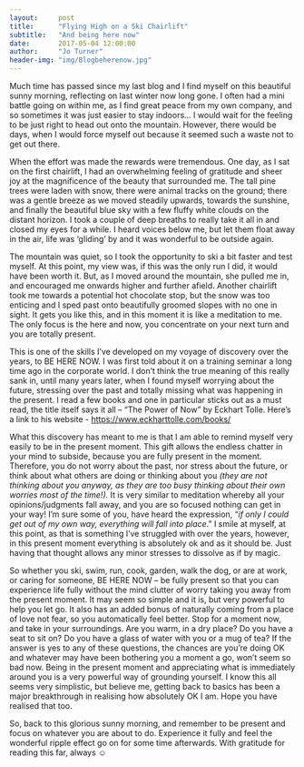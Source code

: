 ```yaml
---
layout:     post
title:      "Flying High on a Ski Chairlift"
subtitle:   "And being here now"
date:       2017-05-04 12:00:00
author:     "Jo Turner"
header-img: "img/Blogbeherenow.jpg"
---
```

Much time has passed since my last blog and I find myself on this beautiful sunny morning, reflecting on last winter now long gone. I often had a mini battle going on within me, as I find great peace from my own company, and so sometimes it was just easier to stay indoors… I would wait for the feeling to be just right to head out onto the mountain. However, there would be days, when I would force myself out because it seemed such a waste not to get out there.  

When the effort was made the rewards were tremendous. One day, as I sat on the first chairlift, I had an overwhelming feeling of gratitude and sheer joy at the magnificence of the beauty that surrounded me. The tall pine trees were laden with snow, there were animal tracks on the ground; there was a gentle breeze as we moved steadily upwards, towards the sunshine, and finally the beautiful blue sky with a few fluffy white clouds on the distant horizon. I took a couple of deep breaths to really take it all in and closed my eyes for a while. I heard voices below me, but let them float away in the air, life was ‘gIiding’ by and it was wonderful to be outside again. 

The mountain was quiet, so I took the opportunity to ski a bit faster and test myself. At this point, my view was, if this was the only run I did, it would have been worth it. But, as I moved around the mountain, she pulled me in, and encouraged me onwards higher and further afield. Another chairlift took me towards a potential hot chocolate stop, but the snow was too enticing and I sped past onto beautifully groomed slopes with no one in sight. It gets you like this, and in this moment it is like a meditation to me. The only focus is the here and now, you concentrate on your next turn and you are totally present.

This is one of the skills I’ve developed on my voyage of discovery over the years, to BE HERE NOW. I was first told about it on a training seminar a long time ago in the corporate world. I don’t think the true meaning of this really sank in, until many years later, when I found myself worrying about the future, stressing over the past and totally missing what was happening in the present. I read a few books and one in particular sticks out as a must read, the title itself says it all – “The Power of Now” by Eckhart Tolle. Here’s a link to his website - https://www.eckharttolle.com/books/ 

What this discovery has meant to me is that I am able to remind myself very easily to be in the present moment. This gift allows the endless chatter in your mind to subside, because you are fully present in the moment. Therefore, you do not worry about the past, nor stress about the future, or think about what others are doing or thinking about you *(they are not thinking about you anyway, as they are too busy thinking about their own worries most of the time!).*  It is very similar to meditation whereby all your opinions/judgments fall away, and you are so focused nothing can get in your way! I’m sure some of you, have heard the expression, “*if only I could get out of my own way, everything will fall into place*.”  I smile at myself, at this point, as that is something I’ve struggled with over the years, however, in this present moment everything is absolutely ok and as it should be.  Just having that thought allows any minor stresses to dissolve as if by magic. 

So whether you ski, swim, run, cook, garden, walk the dog, or are at work, or caring for someone, BE HERE NOW – be fully present so that you can experience life fully without the mind clutter of worry taking you away from the present moment.  It may seem so simple and it is, but very powerful to help you let go. It also has an added bonus of naturally coming from a place of love not fear, so you automatically feel better. Stop for a moment now, and take in your surroundings. Are you warm, in a dry place? Do you have a seat to sit on? Do you have a glass of water with you or a mug of tea? If the answer is yes to any of these questions, the chances are you’re doing OK and whatever may have been bothering you a moment a go, won’t seem so bad now. Being in the present moment and appreciating what is immediately around you is a very powerful way of grounding yourself. I know this all seems very simplistic, but believe me, getting back to basics has been a major breakthrough in realising how absolutely OK I am. Hope you have realised that too.

So, back to this glorious sunny morning, and remember to be present and focus on whatever you are about to do. Experience it fully and feel the wonderful ripple effect go on for some time afterwards. With gratitude for reading this far, always ☺ 
